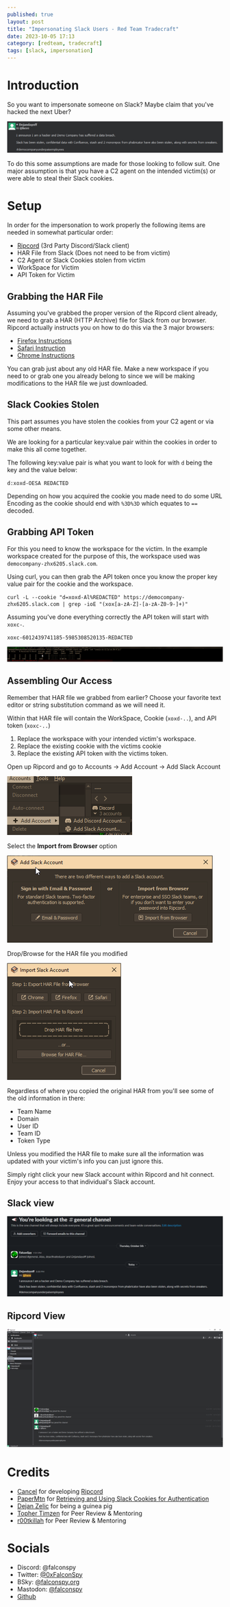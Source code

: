 ```yaml
---
published: true
layout: post
title: "Impersonating Slack Users - Red Team Tradecraft"
date: 2023-10-05 17:13
category: [redteam, tradecraft]
tags: [slack, impersonation]
---
```


# Introduction 

So you want to impersonate someone on Slack? Maybe claim that you've hacked the next Uber?

![Hacked](../assets/images/hacked.png)

To do this some assumptions are made for those looking to follow suit. One major assumption is that you have a C2 agent on the intended victim(s) or were able to steal their Slack cookies. 

# Setup

In order for the impersonation to work properly the following items are needed in somewhat particular order:

* [Ripcord](https://cancel.fm/ripcord/) (3rd Party Discord/Slack client)
* HAR File from Slack (Does not need to be from victim)
* C2 Agent or Slack Cookies stolen from victim
* WorkSpace for Victim
* API Token for Victim


## Grabbing the HAR File

Assuming you've grabbed the proper version of the Ripcord client already, we need to grab a HAR (HTTP Archive) file for Slack from our browser. Ripcord actually instructs you on how to do this via the 3 major browsers:

* [Firefox Instructions](https://cancel.fm/ripcord/static/app_misc/slack_har_howto_firefox_en-US.png)
* [Safari Instruction](https://cancel.fm/ripcord/static/app_misc/slack_har_howto_safari_en-US.png)
* [Chrome Instructions](https://cancel.fm/ripcord/static/app_misc/slack_har_howto_chrome_en-US.png)

You can grab just about any old HAR file. Make a new workspace if you need to or grab one you already belong to since we will be making modifications to the HAR file we just downloaded.

## Slack Cookies Stolen

This part assumes you have stolen the cookies from your C2 agent or via some other means.

We are looking for a particular key:value pair within the cookies in order to make this all come together.

The following key:value pair is what you want to look for with `d` being the key and the value below:

```
d:xoxd-OESA REDACTED
```

Depending on how you acquired the cookie you made need to do some URL Encoding as the cookie should end with `%3D%3D` which equates to `==` decoded.

## Grabbing API Token

For this you need to know the workspace for the victim. In the example workspace created for the purpose of this, the workspace used was `democompany-zhx6205.slack.com`.

Using curl, you can then grab the API token once you know the proper key value pair for the cookie and the workspace. 
```
curl -L --cookie "d=xoxd-Al%REDACTED" https://democompany-zhx6205.slack.com | grep -ioE "(xox[a-zA-Z]-[a-zA-Z0-9-]+)"
```

Assuming you've done everything correctly the API token will start with `xoxc-`. 
```
xoxc-6012439741185-5985308520135-REDACTED
```

![Curl for API token](../assets/images/curlapi.png)

## Assembling Our Access

Remember that HAR file we grabbed from earlier? Choose your favorite text editor or string substitution command as we will need it.

Within that HAR file will contain the WorkSpace, Cookie (`xoxd-..`), and API token (`xoxc-..`)

1. Replace the workspace with your intended victim's workspace.
2. Replace the existing cookie with the victims cookie
3. Replace the existing API token with the victims token.

Open up Ripcord and go to Accounts -> Add Account -> Add Slack Account

![Add Account](../assets/images/account.png)

Select the **Import from Browser** option

![Import From Browser](../assets/images/importbrowser.png)

Drop/Browse for the HAR file you modified

![Add HAR](../assets/images/har.png)

Regardless of where you copied the original HAR from you'll see some of the old information in there:

* Team Name
* Domain
* User ID
* Team ID
* Token Type

Unless you modified the HAR file to make sure all the information was updated with your victim's info you can just ignore this.

Simply right click your new Slack account within Ripcord and hit connect. Enjoy your access to that individual's Slack account.

## Slack view

![Slack View](../assets/images/slack.png)

## Ripcord View

![Ripcord View](../assets/images/ripcord.png)

# Credits

* [Cancel](https://cancel.fm/) for developing [Ripcord](https://cancel.fm/ripcord/)
* [PaperMtn](papermtn.co.uk) for [Retrieving and Using Slack Cookies for Authentication](https://papermtn.co.uk/retrieving-and-using-slack-cookies-for-authentication/)
* [Dejan Zelic](https://twitter.com/dejandayoff) for being a guinea pig
* [Topher Timzen](https://twitter.com/ttimzen) for Peer Review & Mentoring
* [r00tkillah](https://twitter.com/r00tkillah) for Peer Review & Mentoring

# Socials

* Discord: @falconspy
* Twitter: [@0xFalconSpy](https://twitter.com/0xFalconSpy)
* BSky: [@falconspy.org](https://bsky.app/profile/falconspy.org)
* Mastodon: [@falconspy](https://infosec.exchange/@falconspy)
* [Github](https://github.com/devzspy)

